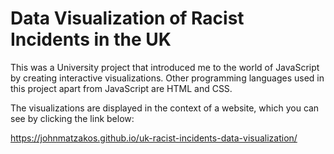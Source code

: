 # Data Visualization of Racist Incidents in the UK

This was a University project that introduced me to the world of JavaScript by creating interactive visualizations.
Other programming languages used in this project apart from JavaScript are HTML and CSS.

The visualizations are displayed in the context of a website, which you can see by clicking the link below:

https://johnmatzakos.github.io/uk-racist-incidents-data-visualization/
